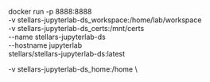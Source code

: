 docker run -p 8888:8888 \
 -v stellars-jupyterlab-ds_workspace:/home/lab/workspace \
 -v stellars-jupyterlab-ds_certs:/mnt/certs \
 --name stellars-jupyterlab-ds \
 --hostname jupyterlab \
 stellars/stellars-jupyterlab-ds:latest

 -v stellars-jupyterlab-ds_home:/home \
